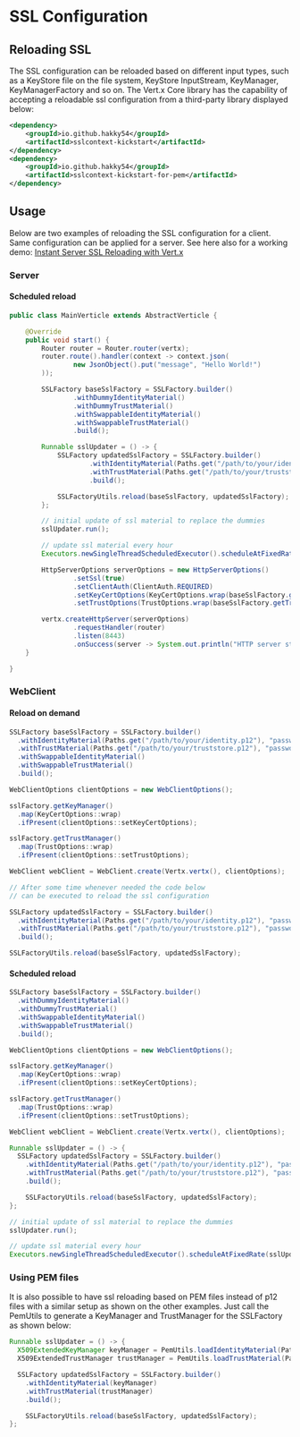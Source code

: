 # SSL Configuration
## Reloading SSL
The SSL configuration can be reloaded based on different input types, such as a KeyStore file on the file system, KeyStore InputStream, KeyManager, KeyManagerFactory and so on.
The Vert.x Core library has the capability of accepting a reloadable ssl configuration from a third-party library displayed below:
```xml
<dependency>
    <groupId>io.github.hakky54</groupId>
    <artifactId>sslcontext-kickstart</artifactId>
</dependency>
<dependency>
    <groupId>io.github.hakky54</groupId>
    <artifactId>sslcontext-kickstart-for-pem</artifactId>
</dependency>
```
## Usage
Below are two examples of reloading the SSL configuration for a client. Same configuration can be applied for a server.
See here also for a working demo: [Instant Server SSL Reloading with Vert.x](https://github.com/Hakky54/java-tutorials/tree/main/instant-server-ssl-reloading-with-vertx/vertx-server)

### Server
#### Scheduled reload
```java
public class MainVerticle extends AbstractVerticle {

    @Override
    public void start() {
        Router router = Router.router(vertx);
        router.route().handler(context -> context.json(
                new JsonObject().put("message", "Hello World!")
        ));

        SSLFactory baseSslFactory = SSLFactory.builder()
                .withDummyIdentityMaterial()
                .withDummyTrustMaterial()
                .withSwappableIdentityMaterial()
                .withSwappableTrustMaterial()
                .build();

        Runnable sslUpdater = () -> {
            SSLFactory updatedSslFactory = SSLFactory.builder()
                    .withIdentityMaterial(Paths.get("/path/to/your/identity.p12"), "password".toCharArray())
                    .withTrustMaterial(Paths.get("/path/to/your/truststore.p12"), "password".toCharArray())
                    .build();

            SSLFactoryUtils.reload(baseSslFactory, updatedSslFactory);
        };

        // initial update of ssl material to replace the dummies
        sslUpdater.run();

        // update ssl material every hour
        Executors.newSingleThreadScheduledExecutor().scheduleAtFixedRate(sslUpdater, 1, 1, TimeUnit.HOURS);

        HttpServerOptions serverOptions = new HttpServerOptions()
                .setSsl(true)
                .setClientAuth(ClientAuth.REQUIRED)
                .setKeyCertOptions(KeyCertOptions.wrap(baseSslFactory.getKeyManager().orElseThrow()))
                .setTrustOptions(TrustOptions.wrap(baseSslFactory.getTrustManager().orElseThrow()));

        vertx.createHttpServer(serverOptions)
                .requestHandler(router)
                .listen(8443)
                .onSuccess(server -> System.out.println("HTTP server started on port " + server.actualPort()));
    }

}
```
### WebClient
#### Reload on demand
```java
SSLFactory baseSslFactory = SSLFactory.builder()
  .withIdentityMaterial(Paths.get("/path/to/your/identity.p12"), "password".toCharArray())
  .withTrustMaterial(Paths.get("/path/to/your/truststore.p12"), "password".toCharArray())
  .withSwappableIdentityMaterial()
  .withSwappableTrustMaterial()
  .build();

WebClientOptions clientOptions = new WebClientOptions();

sslFactory.getKeyManager()
  .map(KeyCertOptions::wrap)
  .ifPresent(clientOptions::setKeyCertOptions);

sslFactory.getTrustManager()
  .map(TrustOptions::wrap)
  .ifPresent(clientOptions::setTrustOptions);

WebClient webClient = WebClient.create(Vertx.vertx(), clientOptions);

// After some time whenever needed the code below
// can be executed to reload the ssl configuration

SSLFactory updatedSslFactory = SSLFactory.builder()
  .withIdentityMaterial(Paths.get("/path/to/your/identity.p12"), "password".toCharArray())
  .withTrustMaterial(Paths.get("/path/to/your/truststore.p12"), "password".toCharArray())
  .build();

SSLFactoryUtils.reload(baseSslFactory, updatedSslFactory);
```
#### Scheduled reload
```java
SSLFactory baseSslFactory = SSLFactory.builder()
  .withDummyIdentityMaterial()
  .withDummyTrustMaterial()
  .withSwappableIdentityMaterial()
  .withSwappableTrustMaterial()
  .build();

WebClientOptions clientOptions = new WebClientOptions();

sslFactory.getKeyManager()
  .map(KeyCertOptions::wrap)
  .ifPresent(clientOptions::setKeyCertOptions);

sslFactory.getTrustManager()
  .map(TrustOptions::wrap)
  .ifPresent(clientOptions::setTrustOptions);

WebClient webClient = WebClient.create(Vertx.vertx(), clientOptions);

Runnable sslUpdater = () -> {
  SSLFactory updatedSslFactory = SSLFactory.builder()
    .withIdentityMaterial(Paths.get("/path/to/your/identity.p12"), "password".toCharArray())
    .withTrustMaterial(Paths.get("/path/to/your/truststore.p12"), "password".toCharArray())
    .build();

    SSLFactoryUtils.reload(baseSslFactory, updatedSslFactory);
};

// initial update of ssl material to replace the dummies
sslUpdater.run();

// update ssl material every hour
Executors.newSingleThreadScheduledExecutor().scheduleAtFixedRate(sslUpdater, 1, 1, TimeUnit.HOURS);
```
### Using PEM files
It is also possible to have ssl reloading based on PEM files instead of p12 files with a similar setup as shown on the other examples.
Just call the PemUtils to generate a KeyManager and TrustManager for the SSLFactory as shown below:
```java
Runnable sslUpdater = () -> {
  X509ExtendedKeyManager keyManager = PemUtils.loadIdentityMaterial(Paths.get("/path/to/your/identity.pem"), "password".toCharArray());
  X509ExtendedTrustManager trustManager = PemUtils.loadTrustMaterial(Paths.get("/path/to/your/some-trusted-certificate.pem"));

  SSLFactory updatedSslFactory = SSLFactory.builder()
    .withIdentityMaterial(keyManager)
    .withTrustMaterial(trustManager)
    .build();

    SSLFactoryUtils.reload(baseSslFactory, updatedSslFactory);
};
```
